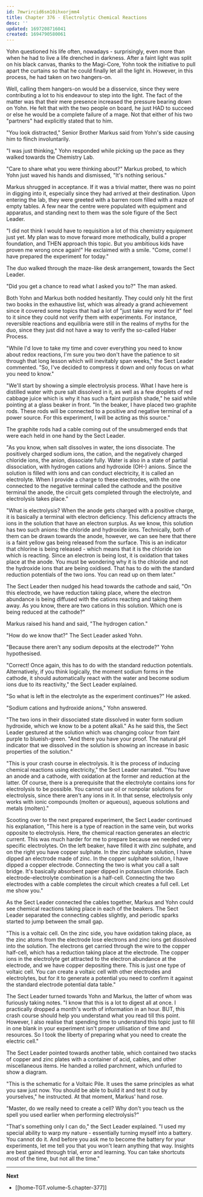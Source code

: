 ```yaml
---
id: 7mwrircid6sm10ihxorjmm4
title: Chapter 376 - Electrolytic Chemical Reactions
desc: ''
updated: 1697208716041
created: 1694790580061
---
```


Yohn questioned his life often, nowadays - surprisingly, even more than when he had to live a life drenched in darkness. After a faint light was split on his black canvas, thanks to the Magi-Core, Yohn took the initiative to pull apart the curtains so that he could finally let all the light in. However, in this process, he had taken on two hangers-on.

Well, calling them hangers-on would be a disservice, since they were contributing a lot to his endeavour to step into the light. The fact of the matter was that their mere presence increased the pressure bearing down on Yohn. He felt that with the two people on board, he just HAD to succeed or else he would be a complete failure of a mage. Not that either of his two "partners" had explicitly stated that to him.

"You look distracted," Senior Brother Markus said from Yohn's side causing him to flinch involuntarily.

"I was just thinking," Yohn responded while picking up the pace as they walked towards the Chemistry Lab.

"Care to share what you were thinking about?" Markus probed, to which Yohn just waved his hands and dismissed, "It's nothing serious."

Markus shrugged in acceptance. If it was a trivial matter, there was no point in digging into it, especially since they had arrived at their destination. Upon entering the lab, they were greeted with a barren room filled with a maze of empty tables. A few near the centre were populated with equipment and apparatus, and standing next to them was the sole figure of the Sect Leader.

"I did not think I would have to requisition a lot of this chemistry equipment just yet. My plan was to move forward more methodically, build a proper foundation, and THEN approach this topic. But you ambitious kids have proven me wrong once again!" He exclaimed with a smile. "Come, come! I have prepared the experiment for today."

The duo walked through the maze-like desk arrangement, towards the Sect Leader.

"Did you get a chance to read what I asked you to?" The man asked.

Both Yohn and Markus both nodded hesitantly. They could only hit the first two books in the exhaustive list, which was already a grand achievement since it covered some topics that had a lot of "just take my word for it" feel to it since they could not verify them with experiments. For instance, reversible reactions and equilibria were still in the realms of myths for the duo, since they just did not have a way to verify the so-called Haber Process.

"While I'd love to take my time and cover everything you need to know about redox reactions, I'm sure you two don't have the patience to sit through that long lesson which will inevitably span weeks," the Sect Leader commented. "So, I've decided to compress it down and only focus on what you need to know."

"We'll start by showing a simple electrolysis process. What I have here is distilled water with pure salt dissolved in it, as well as a few droplets of red cabbage juice which is why it has such a faint purplish shade," he said while pointing at a glass beaker in front. "In the beaker, I have placed two graphite rods. These rods will be connected to a positive and negative terminal of a power source. For this experiment, I will be acting as this source."

The graphite rods had a cable coming out of the unsubmerged ends that were each held in one hand by the Sect Leader.

"As you know, when salt dissolves in water, the ions dissociate. The positively charged sodium ions, the cation, and the negatively charged chloride ions, the anion, dissociate fully. Water is also in a state of partial dissociation, with hydrogen cations and hydroxide (OH-) anions. Since the solution is filled with ions and can conduct electricity, it is called an electrolyte. When I provide a charge to these electrodes, with the one connected to the negative terminal called the cathode and the positive terminal the anode, the circuit gets completed through the electrolyte, and electrolysis takes place."

"What is electrolysis? When the anode gets charged with a positive charge, it is basically a terminal with electron deficiency. This deficiency attracts the ions in the solution that have an electron surplus. As we know, this solution has two such anions: the chloride and hydroxide ions. Technically, both of them can be drawn towards the anode, however, we can see here that there is a faint yellow gas being released from the surface. This is an indicator that chlorine is being released - which means that it is the chloride ion which is reacting. Since an electron is being lost, it is oxidation that takes place at the anode. You must be wondering why it is the chloride and not the hydroxide ions that are being oxidised. That has to do with the standard reduction potentials of the two ions. You can read up on them later."

The Sect Leader then nudged his head towards the cathode and said, "On this electrode, we have reduction taking place, where the electron abundance is being diffused with the cations reacting and taking them away. As you know, there are two cations in this solution. Which one is being reduced at the cathode?"

Markus raised his hand and said, "The hydrogen cation."

"How do we know that?" The Sect Leader asked Yohn.

"Because there aren't any sodium deposits at the electrode?" Yohn hypothesised.

"Correct! Once again, this has to do with the standard reduction potentials. Alternatively, if you think logically, the moment sodium forms in the cathode, it should automatically react with the water and become sodium ions due to its reactivity," the Sect Leader explained.

"So what is left in the electrolyte as the experiment continues?" He asked.

"Sodium cations and hydroxide anions," Yohn answered.

"The two ions in their dissociated state dissolved in water form sodium hydroxide, which we know to be a potent alkali." As he said this, the Sect Leader gestured at the solution which was changing colour from faint purple to blueish-green. "And there you have your proof. The natural pH indicator that we dissolved in the solution is showing an increase in basic properties of the solution."

"This is your crash course in electrolysis. It is the process of inducing chemical reactions using electricity," the Sect Leader narrated. "You have an anode and a cathode, with oxidation at the former and reduction at the latter. Of course, there is a prerequisite that the electrolyte contains ions for electrolysis to be possible. You cannot use oil or nonpolar solutions for electrolysis, since there aren't any ions in it. In that sense, electrolysis only works with ionic compounds (molten or aqueous), aqueous solutions and metals (molten)."

Scooting over to the next prepared experiment, the Sect Leader continued his explanation, "This here is a type of reaction in the same vein, but works opposite to electrolysis. Here, the chemical reaction generates an electric current. This was much harder for me to prepare because we needed very specific electrolytes. On the left beaker, have filled it with zinc sulphate, and on the right you have copper sulphate. In the zinc sulphate solution, I have dipped an electrode made of zinc. In the copper sulphate solution, I have dipped a copper electrode. Connecting the two is what you call a salt bridge. It's basically absorbent paper dipped in potassium chloride. Each electrode-electrolyte combination is a half-cell. Connecting the two electrodes with a cable completes the circuit which creates a full cell. Let me show you."

As the Sect Leader connected the cables together, Markus and Yohn could see chemical reactions taking place in each of the beakers. The Sect Leader separated the connecting cables slightly, and periodic sparks started to jump between the small gap.

"This is a voltaic cell. On the zinc side, you have oxidation taking place, as the zinc atoms from the electrode lose electrons and zinc ions get dissolved into the solution. The electrons get carried through the wire to the copper half-cell, which has a reduction taking place at the electrode. The copper ions in the electrolyte get attracted to the electron abundance at the electrode, and we have copper depositing there. This is just one type of voltaic cell. You can create a voltaic cell with other electrodes and electrolytes, but for it to generate a potential you need to confirm it against the standard electrode potential data table."

The Sect Leader turned towards Yohn and Markus, the latter of whom was furiously taking notes. "I know that this is a lot to digest all at once. I practically dropped a month's worth of information in an hour. BUT, this crash course should help you understand what you read till this point. However, I also realise that spending time to understand this topic just to fill in one blank in your experiment isn't proper utilisation of time and resources. So I took the liberty of preparing what you need to create the electric cell."

The Sect Leader pointed towards another table, which contained two stacks of copper and zinc plates with a container of acid, cables, and other miscellaneous items. He handed a rolled parchment, which unfurled to show a diagram.

"This is the schematic for a Voltaic Pile. It uses the same principles as what you saw just now. You should be able to build it and test it out by yourselves," he instructed. At that moment, Markus' hand rose.

"Master, do we really need to create a cell? Why don't you teach us the spell you used earlier when performing electrolysis?"

"That's something only I can do," the Sect Leader explained. "I used my special ability to warp my nature - essentially turning myself into a battery. You cannot do it. And before you ask me to become the battery for your experiments, let me tell you that you won't learn anything that way. Insights are best gained through trial, error and learning. You can take shortcuts most of the time, but not all the time."

____

**Next**
* [[home-TGT.volume-5.chapter-377]]
